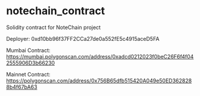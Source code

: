 # notechain_contract
Solidity contract for NoteChain project

Deployer: 0xd10bb96f37FF2CCa27de0a552fE5c4915aceD5FA

Mumbai Contract: https://mumbai.polygonscan.com/address/0xadcd0212023f0beC26F6f4f042555906D3b66230

Mainnet Contract: https://polygonscan.com/address/0x756B65dfb515420A049e50ED3628288b4f67bA63